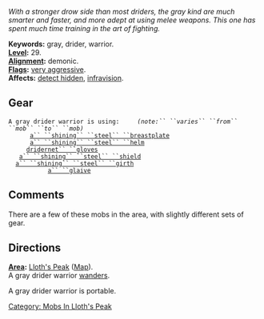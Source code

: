 *With a stronger drow side than most driders, the gray kind are much
smarter and faster, and more adept at using melee weapons. This one has
spent much time training in the art of fighting.*

**Keywords:** gray, drider, warrior.  
**[Level](Level.md "wikilink"):** 29.  
**[Alignment](Alignment.md "wikilink"):** demonic.  
**[Flags](:Category:_Mob_Types.md "wikilink"):** [very
aggressive](Aggressive_Mobs.md "wikilink").  
**Affects:** [detect hidden](Detect_Hidden.md "wikilink"),
[infravision](Infravision.md "wikilink").  

## Gear

`A gray drider warrior is using:     `*`(note:`` ``varies`` ``from`` ``mob`` ``to`` ``mob)`*  
<worn on body>`      `[`a`` ``shining`` ``steel`` ``breastplate`](Shining_Steel_Breastplate.md "wikilink")  
<worn on head>`      `[`a`` ``shining`` ``steel`` ``helm`](Shining_Steel_Helm.md "wikilink")  
<worn on hands>`     `[`dridernet`` ``gloves`](Dridernet_Gloves.md "wikilink")  
<held in offhand>`   `[`a`` ``shining`` ``steel`` ``shield`](Shining_Steel_Shield.md "wikilink")  
<worn about waist>`  `[`a`` ``shining`` ``steel`` ``girth`](Shining_Steel_Girth.md "wikilink")  
<wielded>`           `[`a`` ``glaive`](Glaive.md "wikilink")

## Comments

There are a few of these mobs in the area, with slightly different sets
of gear.

## Directions

**[Area](:Category:_Areas.md "wikilink"):** [Lloth's
Peak](:Category:_Lloth's_Peak.md "wikilink")
([Map](Lloth's_Peak_Map.md "wikilink")).  
A gray drider warrior [wanders](Wandering_Mobs.md "wikilink").

A gray drider warrior is portable.  

[Category: Mobs In Lloth's
Peak](Category:_Mobs_In_Lloth's_Peak "wikilink")
